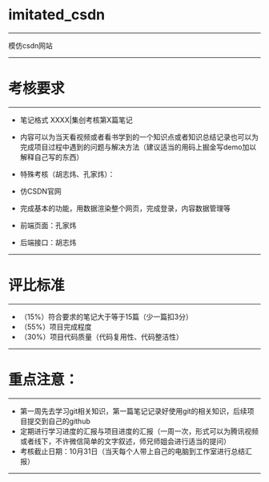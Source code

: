 # imitated_csdn

---

模仿csdn网站

---

# 考核要求

---

- 笔记格式 XXXX|集创考核第X篇笔记
- 内容可以为当天看视频或者看书学到的一个知识点或者知识总结记录也可以为完成项目过程中遇到的问题与解决方法（建议适当的用码上掘金写demo加以解释自己写的东西）


- 特殊考核（胡志炜、孔家炜）：
- 仿CSDN官网
- 完成基本的功能，用数据渲染整个网页，完成登录，内容数据管理等
- 前端页面：孔家炜
- 后端接口：胡志炜

---

# 评比标准

---

- （15%）符合要求的笔记大于等于15篇（少一篇扣3分）
- （55%）项目完成程度
- （30%）项目代码质量（代码复用性、代码整洁性）

---

# 重点注意：

---

- 第一周先去学习git相关知识，第一篇笔记记录好使用git的相关知识，后续项目提交到自己的github
- 定期进行学习进度的汇报与项目进度的汇报（一周一次，形式可以为腾讯视频或者线下，不许微信简单的文字叙述，师兄师姐会进行适当的提问）
- 考核截止日期：10月31日（当天每个人带上自己的电脑到工作室进行总结汇报）

---
